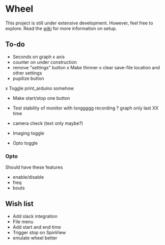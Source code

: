 # Wheel
This project is still under extensive development. However, feel free to explore. Read the [wiki](https://github.com/rlung/wheel/wiki) for more information on setup.

## To-do

- Seconds on graph x axis
- counter on under construction
- remove "settings" button
x Make thinner
x clear save-file location and other settings
- pupilize button

x Toggle print_arduino somehow
- Make start/stop one button
- Test stability of monitor with longgggg recording
? graph only last XX time
- camera check (text only maybe?)

- Imaging toggle
- Opto toggle

### Opto
Should have these features

- enable/disable
- freq
- bouts

## Wish list

- Add slack integration
- File menu
- Add start and end time
- Trigger stop on SpinView
- emulate wheel better
